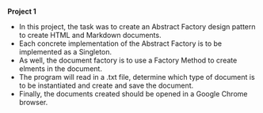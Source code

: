 **Project 1**
- In this project, the task was to create an Abstract Factory design pattern to create HTML and Markdown documents.
- Each concrete implementation of the Abstract Factory is to be implemented as a Singleton.
- As well, the document factory is to use a Factory Method to create elments in the document.
- The program will read in a .txt file, determine which type of document is to be instantiated and create and save the document.
-  Finally, the documents created should be opened in a Google Chrome browser.
